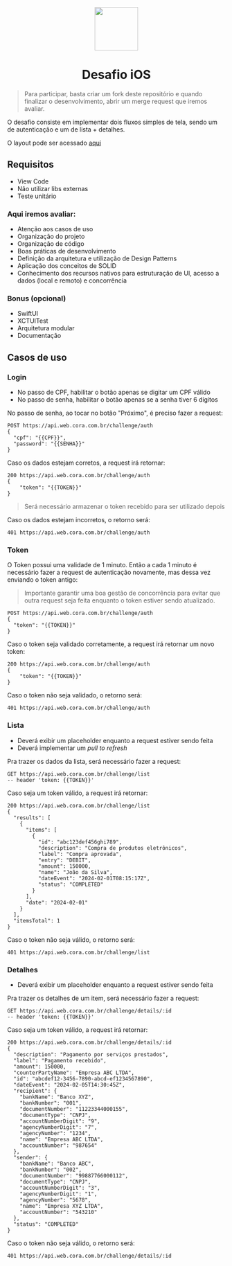 <div align="center">

  <img src="https://user-images.githubusercontent.com/55195343/153007587-318033ab-05d7-402a-b2aa-2a1ec0f69717.png" width="100" height="100">

# Desafio iOS

 </div>
 
 > Para participar, basta criar um fork deste repositório e quando finalizar o desenvolvimento, abrir um merge request que iremos avaliar.

O desafio consiste em implementar dois fluxos simples de tela, sendo um de autenticação e um de lista + detalhes.

O layout pode ser acessado [aqui](https://www.figma.com/file/mfScPv5hxIqg25obhaHNNB/SR?type=design&node-id=0%3A1&mode=dev&t=aqdh9RprKrYpateD-1)

## Requisitos
- View Code
- Não utilizar libs externas
- Teste unitário

### Aqui iremos avaliar:
- Atenção aos casos de uso
- Organização do projeto
- Organização de código
- Boas práticas de desenvolvimento
- Definição da arquitetura e utilização de Design Patterns
- Aplicação dos conceitos de SOLID
- Conhecimento dos recursos nativos para estruturação de UI, acesso a dados (local e remoto) e concorrência

### Bonus (opcional)
- SwiftUI
- XCTUITest
- Arquitetura modular
- Documentação

## Casos de uso
### Login
- No passo de CPF, habilitar o botão apenas se digitar um CPF válido
- No passo de senha, habilitar o botão apenas se a senha tiver 6 dígitos

No passo de senha, ao tocar no botão "Próximo", é preciso fazer a request:

```
POST https://api.web.cora.com.br/challenge/auth
{
  "cpf": "{{CPF}}",
  "password": "{{SENHA}}"
}
```

Caso os dados estejam corretos, a request irá retornar:

```
200 https://api.web.cora.com.br/challenge/auth
{
    "token": "{{TOKEN}}"
}
```
> Será necessário armazenar o token recebido para ser utilizado depois

Caso os dados estejam incorretos, o retorno será:

```
401 https://api.web.cora.com.br/challenge/auth
```

### Token
O Token possui uma validade de 1 minuto. Então a cada 1 minuto é necessário fazer a request de autenticação novamente, mas dessa vez enviando o token antigo:
> Importante garantir uma boa gestão de concorrência para evitar que outra request seja feita enquanto o token estiver sendo atualizado.

```
POST https://api.web.cora.com.br/challenge/auth
{
  "token": "{{TOKEN}}"
}
```

Caso o token seja validado corretamente, a request irá retornar um novo token:

```
200 https://api.web.cora.com.br/challenge/auth
{
    "token": "{{TOKEN}}"
}
```

Caso o token não seja validado, o retorno será:

```
401 https://api.web.cora.com.br/challenge/auth
```

### Lista
- Deverá exibir um placeholder enquanto a request estiver sendo feita
- Deverá implementar um *pull to refresh*

Pra trazer os dados da lista, será necessário fazer a request:

```
GET https://api.web.cora.com.br/challenge/list
-- header 'token: {{TOKEN}}'
```
Caso seja um token válido, a request irá retornar:

```
200 https://api.web.cora.com.br/challenge/list
{
  "results": [
    {
      "items": [
        {
          "id": "abc123def456ghi789",
          "description": "Compra de produtos eletrônicos",
          "label": "Compra aprovada",
          "entry": "DEBIT",
          "amount": 150000,
          "name": "João da Silva",
          "dateEvent": "2024-02-01T08:15:17Z",
          "status": "COMPLETED"
        }
      ],
      "date": "2024-02-01"
    }
  ],
  "itemsTotal": 1
}
```
Caso o token não seja válido, o retorno será: 

```
401 https://api.web.cora.com.br/challenge/list
```

### Detalhes
- Deverá exibir um placeholder enquanto a request estiver sendo feita

Pra trazer os detalhes de um item, será necessário fazer a request:

```
GET https://api.web.cora.com.br/challenge/details/:id
-- header 'token: {{TOKEN}}'
```

Caso seja um token válido, a request irá retornar:

```
200 https://api.web.cora.com.br/challenge/details/:id
{
  "description": "Pagamento por serviços prestados",
  "label": "Pagamento recebido",
  "amount": 150000,
  "counterPartyName": "Empresa ABC LTDA",
  "id": "abcdef12-3456-7890-abcd-ef1234567890",
  "dateEvent": "2024-02-05T14:30:45Z",
  "recipient": {
    "bankName": "Banco XYZ",
    "bankNumber": "001",
    "documentNumber": "11223344000155",
    "documentType": "CNPJ",
    "accountNumberDigit": "9",
    "agencyNumberDigit": "7",
    "agencyNumber": "1234",
    "name": "Empresa ABC LTDA",
    "accountNumber": "987654"
  },
  "sender": {
    "bankName": "Banco ABC",
    "bankNumber": "002",
    "documentNumber": "99887766000112",
    "documentType": "CNPJ",
    "accountNumberDigit": "3",
    "agencyNumberDigit": "1",
    "agencyNumber": "5678",
    "name": "Empresa XYZ LTDA",
    "accountNumber": "543210"
  },
  "status": "COMPLETED"
}
```

Caso o token não seja válido, o retorno será: 

```
401 https://api.web.cora.com.br/challenge/details/:id
```
